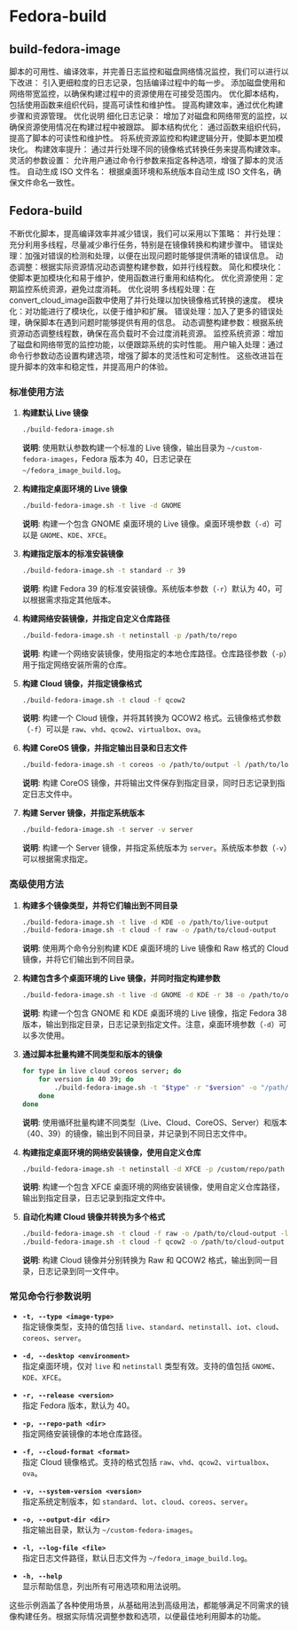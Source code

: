 # Fedora-build
## build-fedora-image
脚本的可用性、编译效率，并完善日志监控和磁盘网络情况监控，我们可以进行以下改进：
引入更细粒度的日志记录，包括编译过程中的每一步。
添加磁盘使用和网络带宽监控，以确保构建过程中的资源使用在可接受范围内。
优化脚本结构，包括使用函数来组织代码，提高可读性和维护性。
提高构建效率，通过优化构建步骤和资源管理。
优化说明
细化日志记录：
增加了对磁盘和网络带宽的监控，以确保资源使用情况在构建过程中被跟踪。
脚本结构优化：
通过函数来组织代码，提高了脚本的可读性和维护性。
将系统资源监控和构建逻辑分开，使脚本更加模块化。
构建效率提升：
通过并行处理不同的镜像格式转换任务来提高构建效率。
灵活的参数设置：
允许用户通过命令行参数来指定各种选项，增强了脚本的灵活性。
自动生成 ISO 文件名：
根据桌面环境和系统版本自动生成 ISO 文件名，确保文件命名一致性。
## Fedora-build
不断优化脚本，提高编译效率并减少错误，我们可以采用以下策略：
并行处理：充分利用多线程，尽量减少串行任务，特别是在镜像转换和构建步骤中。
错误处理：加强对错误的检测和处理，以便在出现问题时能够提供清晰的错误信息。
动态调整：根据实际资源情况动态调整构建参数，如并行线程数。
简化和模块化：使脚本更加模块化和易于维护，使用函数进行重用和结构化。
优化资源使用：定期监控系统资源，避免过度消耗。
优化说明
多线程处理：在convert_cloud_image函数中使用了并行处理以加快镜像格式转换的速度。
模块化：对功能进行了模块化，以便于维护和扩展。
错误处理：加入了更多的错误处理，确保脚本在遇到问题时能够提供有用的信息。
动态调整构建参数：根据系统资源动态调整线程数，确保在高负载时不会过度消耗资源。
监控系统资源：增加了磁盘和网络带宽的监控功能，以便跟踪系统的实时性能。
用户输入处理：通过命令行参数动态设置构建选项，增强了脚本的灵活性和可定制性。
这些改进旨在提升脚本的效率和稳定性，并提高用户的体验。


### 标准使用方法

1. **构建默认 Live 镜像**

   ```bash
   ./build-fedora-image.sh
   ```

   **说明**: 使用默认参数构建一个标准的 Live 镜像，输出目录为 `~/custom-fedora-images`，Fedora 版本为 40，日志记录在 `~/fedora_image_build.log`。

2. **构建指定桌面环境的 Live 镜像**

   ```bash
   ./build-fedora-image.sh -t live -d GNOME
   ```

   **说明**: 构建一个包含 GNOME 桌面环境的 Live 镜像。桌面环境参数（`-d`）可以是 `GNOME`、`KDE`、`XFCE`。

3. **构建指定版本的标准安装镜像**

   ```bash
   ./build-fedora-image.sh -t standard -r 39
   ```

   **说明**: 构建 Fedora 39 的标准安装镜像。系统版本参数（`-r`）默认为 40，可以根据需求指定其他版本。

4. **构建网络安装镜像，并指定自定义仓库路径**

   ```bash
   ./build-fedora-image.sh -t netinstall -p /path/to/repo
   ```

   **说明**: 构建一个网络安装镜像，使用指定的本地仓库路径。仓库路径参数（`-p`）用于指定网络安装所需的仓库。

5. **构建 Cloud 镜像，并指定镜像格式**

   ```bash
   ./build-fedora-image.sh -t cloud -f qcow2
   ```

   **说明**: 构建一个 Cloud 镜像，并将其转换为 QCOW2 格式。云镜像格式参数（`-f`）可以是 `raw`、`vhd`、`qcow2`、`virtualbox`、`ova`。

6. **构建 CoreOS 镜像，并指定输出目录和日志文件**

   ```bash
   ./build-fedora-image.sh -t coreos -o /path/to/output -l /path/to/logfile.log
   ```

   **说明**: 构建 CoreOS 镜像，并将输出文件保存到指定目录，同时日志记录到指定日志文件中。

7. **构建 Server 镜像，并指定系统版本**

   ```bash
   ./build-fedora-image.sh -t server -v server
   ```

   **说明**: 构建一个 Server 镜像，并指定系统版本为 `server`。系统版本参数（`-v`）可以根据需求指定。

### 高级使用方法

1. **构建多个镜像类型，并将它们输出到不同目录**

   ```bash
   ./build-fedora-image.sh -t live -d KDE -o /path/to/live-output
   ./build-fedora-image.sh -t cloud -f raw -o /path/to/cloud-output
   ```

   **说明**: 使用两个命令分别构建 KDE 桌面环境的 Live 镜像和 Raw 格式的 Cloud 镜像，并将它们输出到不同目录。

2. **构建包含多个桌面环境的 Live 镜像，并同时指定构建参数**

   ```bash
   ./build-fedora-image.sh -t live -d GNOME -d KDE -r 38 -o /path/to/output -l /path/to/logfile.log
   ```

   **说明**: 构建一个包含 GNOME 和 KDE 桌面环境的 Live 镜像，指定 Fedora 38 版本，输出到指定目录，日志记录到指定文件。注意，桌面环境参数（`-d`）可以多次使用。

3. **通过脚本批量构建不同类型和版本的镜像**

   ```bash
   for type in live cloud coreos server; do
       for version in 40 39; do
           ./build-fedora-image.sh -t "$type" -r "$version" -o "/path/to/${type}_${version}_output" -l "/path/to/${type}_${version}_logfile.log"
       done
   done
   ```

   **说明**: 使用循环批量构建不同类型（Live、Cloud、CoreOS、Server）和版本（40、39）的镜像，输出到不同目录，并记录到不同日志文件中。

4. **构建指定桌面环境的网络安装镜像，使用自定义仓库**

   ```bash
   ./build-fedora-image.sh -t netinstall -d XFCE -p /custom/repo/path -o /path/to/netinstall-output -l /path/to/netinstall-logfile.log
   ```

   **说明**: 构建一个包含 XFCE 桌面环境的网络安装镜像，使用自定义仓库路径，输出到指定目录，日志记录到指定文件中。

5. **自动化构建 Cloud 镜像并转换为多个格式**

   ```bash
   ./build-fedora-image.sh -t cloud -f raw -o /path/to/cloud-output -l /path/to/cloud-logfile.log
   ./build-fedora-image.sh -t cloud -f qcow2 -o /path/to/cloud-output -l /path/to/cloud-logfile.log
   ```

   **说明**: 构建 Cloud 镜像并分别转换为 Raw 和 QCOW2 格式，输出到同一目录，日志记录到同一文件中。

### 常见命令行参数说明

- **`-t, --type <image-type>`**  
  指定镜像类型，支持的值包括 `live`、`standard`、`netinstall`、`iot`、`cloud`、`coreos`、`server`。

- **`-d, --desktop <environment>`**  
  指定桌面环境，仅对 `live` 和 `netinstall` 类型有效。支持的值包括 `GNOME`、`KDE`、`XFCE`。

- **`-r, --release <version>`**  
  指定 Fedora 版本，默认为 40。

- **`-p, --repo-path <dir>`**  
  指定网络安装镜像的本地仓库路径。

- **`-f, --cloud-format <format>`**  
  指定 Cloud 镜像格式。支持的格式包括 `raw`、`vhd`、`qcow2`、`virtualbox`、`ova`。

- **`-v, --system-version <version>`**  
  指定系统定制版本，如 `standard`、`lot`、`cloud`、`coreos`、`server`。

- **`-o, --output-dir <dir>`**  
  指定输出目录，默认为 `~/custom-fedora-images`。

- **`-l, --log-file <file>`**  
  指定日志文件路径，默认日志文件为 `~/fedora_image_build.log`。

- **`-h, --help`**  
  显示帮助信息，列出所有可用选项和用法说明。

这些示例涵盖了各种使用场景，从基础用法到高级用法，都能够满足不同需求的镜像构建任务。根据实际情况调整参数和选项，以便最佳地利用脚本的功能。
